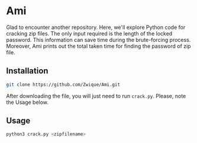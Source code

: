 # Ami
Glad to encounter another repository. Here, we'll explore Python code for cracking zip files. The only input required is the length of the locked password. This information can save time during the brute-forcing process. Moreover, Ami prints out the total taken time for finding the password of zip file.

## Installation

``` sh
git clone https://github.com/Zwique/Ami.git
```
After downloading the file, you will just need to run ``` crack.py ```. Please, note the Usage below.

## Usage

``` sh
python3 crack.py <zipfilename>
```
